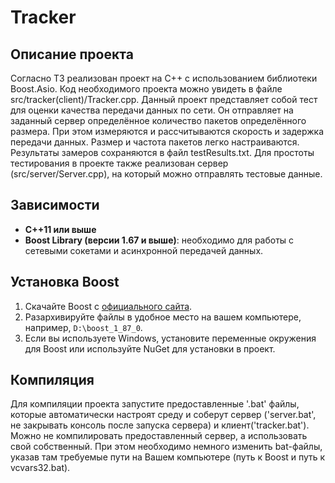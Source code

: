 # Tracker

## Описание проекта

Согласно ТЗ реализован проект на С++ с использованием библиотеки Boost.Asio. Код необходимого проекта можно увидеть в файле src/tracker(client)/Tracker.cpp. Данный проект представляет собой тест для оценки качества передачи данных по сети. Он отправляет на заданный сервер определённое количество пакетов определённого размера. При этом измеряются и рассчитываются скорость и задержка передачи данных. Размер и частота пакетов легко настраиваются. Результаты замеров сохраняются в файл testResults.txt. 
Для простоты тестирования в проекте также реализован сервер (src/server/Server.cpp), на который можно отправлять тестовые данные.


## Зависимости

- **C++11 или выше**
- **Boost Library (версии 1.67 и выше)**: необходимо для работы с сетевыми сокетами и асинхронной передачей данных.

## Установка Boost

1. Скачайте Boost с [официального сайта](https://www.boost.org/users/download/).
2. Разархивируйте файлы в удобное место на вашем компьютере, например, `D:\boost_1_87_0`.
3. Если вы используете Windows, установите переменные окружения для Boost или используйте NuGet для установки в проект.

## Компиляция

Для компиляции проекта запустите предоставленные '.bat' файлы, которые автоматически настроят среду и соберут сервер ('server.bat', не закрывать консоль после запуска сервера) и клиент('tracker.bat'). Можно не компилировать предоставленный сервер, а использовать свой собственный.
При этом необходимо немного изменить bat-файлы, указав там требуемые пути на Вашем компьютере (путь к Boost и путь к vcvars32.bat).
